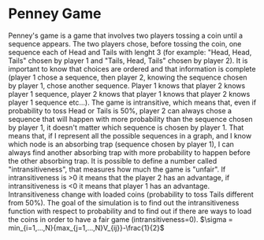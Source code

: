 # Penney Game
Penney's game is a game that involves two players tossing a coin until a sequence appears. 
The two players chose, before tossing the coin, one sequence each of Head and Tails  with lenght 3 (for example: "Head, Head, Tails" chosen by player 1 and "Tails, Head, Tails" chosen by player 2). It is important to know that choices are ordered and that information is complete (player 1 chose a sequence, then player 2, knowing the sequence chosen by player 1, chose another sequence. Player 1 knows that player 2 knows player 1 sequence, player 2 knows that player 1 knows that player 2 knows player 1 sequence etc...). 
The game is intransitive, which means that, even if probability to toss Head or Tails is 50%, player 2 can always chose a sequence that will happen with more probability than the sequence chosen by player 1, it doesn't matter which sequence is chosen by player 1. That means that, if I represent all the possible sequences in a graph, and I know which node is an absorbing trap (sequence chosen by player 1), I can always find another absorbing trap with more probability to happen before the other absorbing trap. 
It is possible to define a number called "intransitiveness", that measures how much the game is "unfair". If intransitiveness is >0 it means that the player 2 has an advantage, if intransitiveness is <0 it means that player 1 has an advantage. Intransitiveness change with loaded coins (probability to toss Tails different from 50%). The goal of the simulation is to find out the intransitiveness function with respect to probability and to find out if there are ways to load the coins in order to have a fair game (intransitiveness=0).
$\sigma = min_{i=1,...,N}{max_{j=1,...,N}V_{ij}}-\frac{1}{2}$

